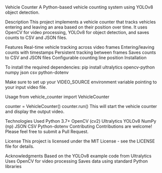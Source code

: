 Vehicle Counter
A Python-based vehicle counting system using YOLOv8 object detection.

Description
This project implements a vehicle counter that tracks vehicles entering and leaving an area based on their position over time. It uses OpenCV for video processing, YOLOv8 for object detection, and saves counts to CSV and JSON files.

Features
Real-time vehicle tracking across video frames
Entering/leaving counts with timestamps
Persistent tracking between frames
Saves counts to CSV and JSON files
Configurable counting line position
Installation


To install the required dependencies:
pip install ultralytics opencv-python numpy json csv python-dotenv

Make sure to set up your VIDEO_SOURCE environment variable pointing to your input video file.

Usage
from vehicle_counter import VehicleCounter

counter = VehicleCounter()
counter.run()
This will start the vehicle counter and display the output video.

Technologies Used
Python 3.7+
OpenCV (cv2)
Ultralytics YOLOv8
NumPy (np)
JSON
CSV
Python-dotenv
Contributing
Contributions are welcome! Please feel free to submit a Pull Request.

License
This project is licensed under the MIT License - see the LICENSE file for details.

Acknowledgments
Based on the YOLOv8 example code from Ultralytics
Uses OpenCV for video processing
Saves data using standard Python libraries
